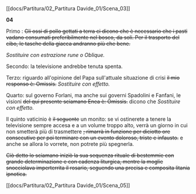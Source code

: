 [[docs/Partitura/02_Partitura Davide_01/Scena_03]]      

**04**

Primo : <del>Gli ossi di pollo gettati a terra ci dicono che è necessario che i pasti vadano consumati preferibilmente nel bosco, da soli. Per il trasporto del cibo, le tasche della giacca andranno più che bene.</del>

*Sostituire con estrazione rune o Oblique.*

Secondo: la televisione andrebbe tenuta spenta.

Terzo: riguardo all'opinione del Papa sull'attuale situazione di crisi ~~il mio responso è: Omissis.~~ *Sostituire con effetto.*

Quarto: sul governo Forlani, ma anche sui governi Spadolini e Fanfani, le visioni ~~del qui presente sciamano Enea è: Omissis.~~ dicono che *Sostituire con effetto.*

Il quinto vaticinio è ~~il seguente~~ un monito: se vi ostinerete a tenere la televisione sempre accesa e a un volume troppo alto, verrà un giorno in cui non smetterà più di trasmettere ~~; rimarrà in funzione per diciotto ore consecutive per poi terminare con un evento doloroso, triste e infausto.~~ e anche se allora lo vorrete, non potrete più spegnerla.

~~Ciò detto lo sciamano iniziò la sua sequenza rituale di bestemmie con grande determinazione e con cadenza liturgica, mentre la moglie snocciolava imperterrita il rosario, seguendo una precisa e composita litania ipnotica.~~

[[docs/Partitura/02_Partitura Davide_01/Scena_05]]